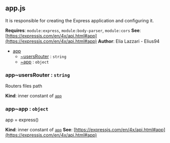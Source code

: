 <a name="module_app"></a>

## app.js
It is responsible for creating the Express application and configuring it.

**Requires**: <code>module:express</code>, <code>module:body-parser</code>, <code>module:cors</code>
**See**: [https://expressjs.com/en/4x/api.html#app](https://expressjs.com/en/4x/api.html#app)
**Author**: Elia Lazzari - Elius94

* [app](#module_app)
    * [~usersRouter](#module_app..usersRouter) : <code>string</code>
    * [~app](#module_app..app) : <code>object</code>

<a name="module_app..usersRouter"></a>

### app~usersRouter : <code>string</code>
Routers files path

**Kind**: inner constant of [<code>app</code>](#module_app)
<a name="module_app..app"></a>

### app~app : <code>object</code>
app = express()

**Kind**: inner constant of [<code>app</code>](#module_app)
**See**: [https://expressjs.com/en/4x/api.html#app](https://expressjs.com/en/4x/api.html#app)